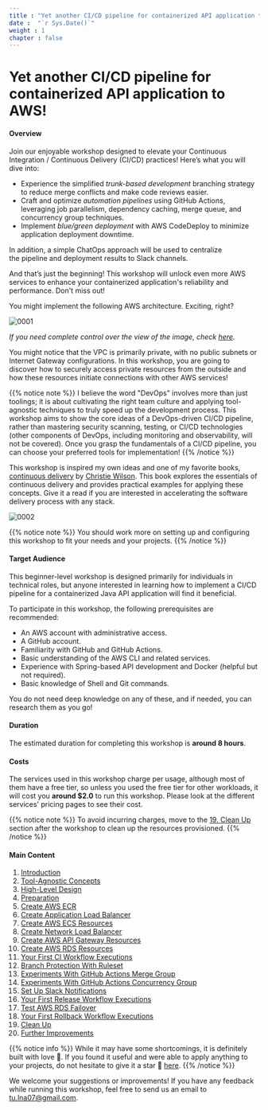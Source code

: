 ```yaml
---
title : "Yet another CI/CD pipeline for containerized API application to AWS!"
date :  "`r Sys.Date()`" 
weight : 1 
chapter : false
---
```


# Yet another CI/CD pipeline for containerized API application to AWS!

#### Overview

Join our enjoyable workshop designed to elevate your Continuous Integration / Continuous Delivery (CI/CD) practices! Here’s what you will dive into:

- Experience the simplified *trunk-based development* branching strategy to reduce merge conflicts and make code reviews easier.
- Craft and optimize *automation pipelines* using GitHub Actions, leveraging job parallelism, dependency caching, merge queue, and concurrency group techniques.
- Implement *blue/green deployment* with AWS CodeDeploy to minimize application deployment downtime.

In addition, a simple ChatOps approach will be used to centralize the pipeline and deployment results to Slack channels.
  
And that’s just the beginning! This workshop will unlock even more AWS services to enhance your containerized application's reliability and performance. Don't miss out!

You might implement the following AWS architecture. Exciting, right?

![0001](/images/0/0001.svg?featherlight=false&width=100pc)


*If you need complete control over the view of the image, check [here](https://drive.google.com/file/d/1YuVMfHeR6bTuoOPd-djev-ztyRLQvyeq/view?usp=sharing).*

You might notice that the VPC is primarily private, with no public subnets or Internet Gateway configurations. In this workshop, you are going to discover how to securely access private resources from the outside and how these resources initiate connections with other AWS services!

{{% notice note %}}
I believe the word "DevOps" involves more than just toolings; it is about cultivating the right team culture and applying tool-agnostic techniques to truly speed up the development process. This workshop aims to show the core ideas of a DevOps-driven CI/CD pipeline, rather than mastering security scanning, testing, or CI/CD technologies (other components of DevOps, including monitoring and observability, will not be covered). Once you grasp the fundamentals of a CI/CD pipeline, you can choose your preferred tools for implementation!
{{% /notice %}}

This workshop is inspired my own ideas and one of my favorite books, [continuous delivery](https://www.amazon.co.uk/Grokking-Continuous-Delivery-Christie-Wilson/dp/1617298255) by [Christie Wilson](https://www.linkedin.com/in/christieawilson/?originalSubdomain=ca). This book explores the essentials of continuous delivery and provides practical examples for applying these concepts. Give it a read if you are interested in accelerating the software delivery process with any stack.

![0002](/images/0/0001.jpg?featherlight=false&width=18pc)

{{% notice note %}}
You should work more on setting up and configuring this workshop to fit your needs and your projects.
{{% /notice %}}

<!-- Take a look at some of the operations you might be engaged in. Do not worry if you do not understand now, it will be clear later!

Local development to CI workflow triggers and update dependency cache (You will skip the majority of local development processes for the sake of simplicity in hands-on sections).

![0002](/images/0/0002.svg?featherlight=false&width=100pc)

The release process might be simple as

![0003](/images/0/0003.svg?featherlight=false&width=100pc)

You can also start the rollback process manually.

![0004](/images/0/0004.svg?featherlight=false&width=100pc) -->

#### Target Audience
This beginner-level workshop is designed primarily for individuals in technical roles, but anyone interested in learning how to implement a CI/CD pipeline for a containerized Java API application will find it beneficial.

To participate in this workshop, the following prerequisites are recommended:

- An AWS account with administrative access.
- A GitHub account.
- Familiarity with GitHub and GitHub Actions.
- Basic understanding of the AWS CLI and related services.
- Experience with Spring-based API development and Docker (helpful but not required).
- Basic knowledge of Shell and Git commands.

You do not need deep knowledge on any of these, and if needed, you can research them as you go!

#### Duration
The estimated duration for completing this workshop is **around 8 hours**.

#### Costs
The services used in this workshop charge per usage, although most of them have a free tier, so unless you used the free tier for other workloads, it will cost you **around $2.0** to run this workshop. Please look at the different services' pricing pages to see their cost.

{{% notice note %}}
To avoid incurring charges, move to the [19. Clean Up](19-clean-up) section after the workshop to clean up the resources provisioned.
{{% /notice %}}

#### Main Content

1. [Introduction](1-introduction)
2. [Tool-Agnostic Concepts](2-tool-agnostic-concepts)
3. [High-Level Design](3-high-level-design)
4. [Preparation](4-preparation)
5. [Create AWS ECR](5-create-aws-ecr)
6. [Create Application Load Balancer](6-create-application-load-balancer)
7. [Create AWS ECS Resources](7-create-aws-ecs-resources)
8. [Create Network Load Balancer](8-create-network-load-balancer)
9. [Create AWS API Gateway Resources](9-create-aws-api-gateway-resources)
10. [Create AWS RDS Resources](10-create-aws-rds-resources)
11. [Your First CI Workflow Executions](11-your-first-ci-workflow-executions)
12. [Branch Protection With Ruleset](12-branch-protection-with-ruleset)
13. [Experiments With GitHub Actions Merge Group](13-experiments-with-gitHub-actions-merge-group)
14. [Experiments With GitHub Actions Concurrency Group](14-experiments-with-gitHub-actions-concurrency-group)
15. [Set Up Slack Notifications](15-set-up-slack-notifications)
16. [Your First Release Workflow Executions](16-your-first-release-workflow-executions)
17. [Test AWS RDS Failover](17-test-aws-rds-failover)
18. [Your First Rollback Workflow Executions](18-your-first-rollback-workflow-executions)
19. [Clean Up](19-clean-up)
20. [Further Improvements](20-further-improvements)
<!-- need to remove parenthesis for path in Hugo 0.88.1 for Windows-->

{{% notice info %}}
While it may have some shortcomings, it is definitely built with love 💖. If you found it useful and were able to apply anything to your projects, do not hesitate to give it a star 🌟 [here](https://github.com/Definitely-not-AWS-Workshops/workshop-2-blog).
{{% /notice %}}

We welcome your suggestions or improvements! If you have any feedback while running this workshop, feel free to send us an email to [tu.lna07@gmail.com](mailto:tu.lna07@gmail.com).


